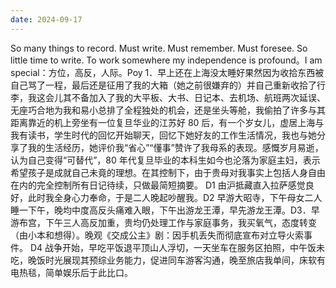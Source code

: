```yaml
---
date: 2024-09-17
---
```


So many things to record. Must write. Must remember. Must foresee. So little time to write. To work somewhere my independence is profound。I am special：方位，高反，人际。Poy 1．早上还在上海没太睡好果然因为收拾东西被自己骂了一程，最后还是征用了我的大箱（她之前很嫌弃的）并自己重新收拾了行李，我这会儿其不备加入了我的大平板、大书、日记本、去机场、航班两次延误、无座巧合地为我和易小总排了全程独处的机会，还是坐头等舱，我偷拍了许多与其距离靠近的机上旁坐有一位复旦华业的江苏好 80 后，有一个岁女儿，虚居上海与我有读书，学生时代的回忆开始聊天，回忆下她好友的工作生活情况，我也与她分享了我的生活经历，她评价我“省心”“懂事”赞许了我母系的表现。感慨岁月易逝，认为自己变得“可替代”，80 年代复旦毕业的本科生如今也沦落为家庭主妇，表示希望孩子是成就自己未竟的理想。在其控制下，由于贵母对我事实上包括人身自由在内的完全控制所有日记待续，只做最简短摘要。
D1 由沪抵藏直入拉萨感觉良好，此时我全身心力奉命，于是二人晚起吵醒我。D2 早游大昭寺，下午母女二人睡一下午，晚均中度高反头痛难入眼，下午出游龙王潭，早先游龙王潭。D3．早游布宫，下午三人高反加重，贵均仍处理工作与家庭事务，我买氧气，态度转变（由小本和想得）。晚观《交成公主》剧：因手机丢失而彻底宣布对立导火索事件。
D4 战争开始，早吃平饭退平顶山人浮切，一天坐车在服务区拍照，中午饭未吃，晚饭时光展现其预综业务能力，促进同车游客沟通，晚至旅店我单间，床软有电热毯，简单娱乐后于此比口。
